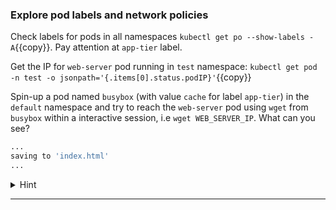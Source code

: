 
### Explore pod labels and network policies

Check labels for pods in all namespaces `kubectl get po --show-labels -A`{{copy}}. Pay attention at `app-tier` label.

Get the IP for `web-server` pod running in `test` namespace: `kubectl get pod -n test -o jsonpath='{.items[0].status.podIP}'`{{copy}}

Spin-up a pod named `busybox` (with value `cache` for label `app-tier`) in the `default` namespace and try to reach the `web-server` pod using `wget` from `busybox` within a interactive session, i.e `wget WEB_SERVER_IP`. What can you see?

```bash
...
saving to 'index.html'
...
```

<details>
<summary>Hint</summary>
Get IP : <code>web_ip=$(kubectl -n test get po web-server -ojsonpath="{.status.podIP}")</code>
<br>
Spin up pod: <code>kubectl run busybox -l app-tier=cache --image=busybox --env="web_ip=$web_ip" --rm -it /bin/sh</code> and run <code>wget $web_ip</code>
<br>
</details>

<hr>

